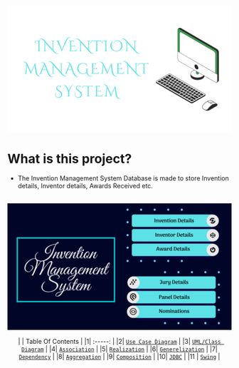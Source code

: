 <div align="center">

<img src="https://github.com/a3X3k/Invention_Management_System/blob/main/Assets/2%2Cpng.png" alt="drawing"/>

</div>
      
# What is this project?

- The Invention Management System Database is made to store Invention details, Inventor details, Awards Received etc. 

<br/>

<div align="center">

<img src="https://github.com/a3X3k/Invention_Management_System/blob/main/Assets/1.png" alt="drawing"/>

        
| | Table Of Contents |
|1| :-----: |
|2| [`Use Case Diagram`]() |
|3| [`UML/Class Diagram`]() |
|4| [`Association`]() |
|5| [`Realization`]() |
|6| [`Generelization`]() |
|7| [`Dependency`]() |
|8| [`Aggregation`]() |
|9| [`Composition`]() |
|10| [`JDBC`]() |
|11 | [`Swing`]() |
      
</div>
